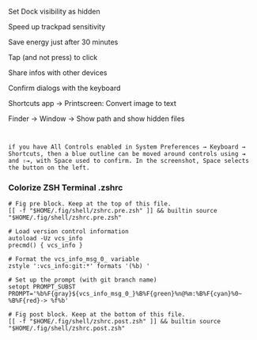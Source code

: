 Set Dock visibility as hidden

Speed up trackpad sensitivity

Save energy just after 30 minutes

Tap (and not press) to click

Share infos with other devices

Confirm dialogs with the keyboard

Shortcuts app -> Printscreen: Convert image to text

Finder -> Window -> Show path and show hidden files
```

```

```

if you have All Controls enabled in System Preferences → Keyboard → Shortcuts, then a blue outline can be moved around controls using ⇥ and ⇧⇥, with Space used to confirm. In the screenshot, Space selects the button on the left.
```

### Colorize ZSH Terminal .zshrc

```
# Fig pre block. Keep at the top of this file.
[[ -f "$HOME/.fig/shell/zshrc.pre.zsh" ]] && builtin source "$HOME/.fig/shell/zshrc.pre.zsh"

# Load version control information
autoload -Uz vcs_info
precmd() { vcs_info }

# Format the vcs_info_msg_0_ variable
zstyle ':vcs_info:git:*' formats '(%b) '

# Set up the prompt (with git branch name)
setopt PROMPT_SUBST
PROMPT='%b%F{gray}${vcs_info_msg_0_}%B%F{green}%n@%m:%B%F{cyan}%0~ %B%F{red}-> %f%b'

# Fig post block. Keep at the bottom of this file.
[[ -f "$HOME/.fig/shell/zshrc.post.zsh" ]] && builtin source "$HOME/.fig/shell/zshrc.post.zsh"

```
